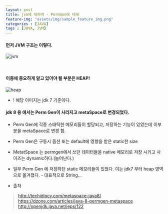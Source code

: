 ```yaml
---
layout: post
title: jvm에 대하여 - PermGen에 대해
feature-img: "assets/img/sample_feature_img.png"
categories : [JAVA]
tags : [JAVA, JVM]
---
```


#### 먼저 JVM 구조는 이렇다.
![jvm]({{site.url}}/assets/img/jvm1.png)

<br/>

#### 이중에 중요하게 알고 있어야 될 부분은 HEAP!
![heap]({{site.url}}/assets/img/jvm2.png)

 - ! 해당 이미지는 jdk 7 기준이다.

#### jdk 8 용 에서는 Perm Gen이 사라지고 metaSpace로 변경되었다.
 - Perm Gen에 각종 스태틱한 메모리들이 할당되고, 저장하는 기능이 있었는데 이부분을 metaSpace로 변경 함.
 - Perm Gen은 구동시 옵션 또는 default에 영향을 받은 static한 size
 - MetatSpace 는 permgen에서 쓰던 데이터들을 native 메모리로 저장 시키고 사이즈는 dynamic하다.(늘어난다.)
 - 일부 Perm Gen 에 저장하던 static 메모리들이 있었다. 이는 jdk7 부터 heap 영역으로 옮겨졌다. - 대표적으로 String...

- 출처
> http://techidiocy.com/metaspace-java8/
> https://dzone.com/articles/java-8-permgen-metaspace
> http://openjdk.java.net/jeps/122